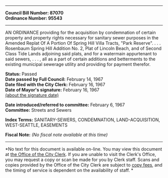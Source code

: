 * * * * *  
  
**Council Bill Number: [](#h0)[](#h2)87070**   
**Ordinance Number: 95543**  
  
* * * * *  
  
AN ORDINANCE providing for the acquisition by condemnation of certain property and property rights necessary for sanitary sewer purposes in the Amended Replat Of A Portion Of Spring Hill Villa Tracts, "Park Reserve". . . . Rosenbaum Spring Hill Addition No. 2, Plat of Lincoln Beach, and of Second Class Tide Lands adjoining said plats, and for a watermain appurtenant to said sewers, . . . , all as a part of certain additions and betterments to the existing municipal sewerage utility and providing for payment therefor.  
  
**Status:** Passed   
**Date passed by Full Council:** February 14, 1967   
**Date filed with the City Clerk:** February 16, 1967   
**Date of Mayor's signature:** February 16, 1967   
[(about the signature date)](/~public/approvaldate.htm)   
  
  
**Date introduced/referred to committee:** February 6, 1967   
**Committee:** Streets and Sewers   
  
**Index Terms:** SANITARY-SEWERS, CONDEMNATION, LAND-ACQUISITION, WEST-SEATTLE, EASEMENTS  
  
**Fiscal Note:** *(No fiscal note available at this time)*  
  
* * * * *  
  
*No text for this document is available on-line. You may view this document at [the Office of the City Clerk](http://www.seattle.gov/leg/clerk/contactUs.htm). If you are unable to visit the Clerk's Office, you may request a copy or scan be made for you by Clerk staff. Scans and copies provided by the Office of the City Clerk are subject to [copy fees](http://clerk.seattle.gov/~public/clerkfees.htm), and the timing of service is dependent on the availability of staff. *  
  
  

